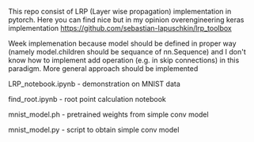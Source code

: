 This repo consist of LRP (Layer wise propagation) implementation in pytorch.
Here you can find nice but in my opinion overengineering keras implementation
https://github.com/sebastian-lapuschkin/lrp_toolbox

Week implemenation because model should be defined in proper way (namely model.children should be sequance of nn.Sequence) and I don't know 
how to implement add operation (e.g. in skip connections) in this paradigm. 
More general approach should be implemented

LRP_notebook.ipynb - demonstration on MNIST data

find_root.ipynb - root point calculation notebook

mnist_model.ph - pretrained weights from simple conv model

mnist_model.py - script to obtain simple conv model
